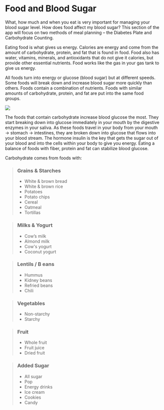 # Food and Blood Sugar

What, how much and when you eat is very important for managing your blood sugar level. How does food affect my blood sugar? This section of the app will focus on two methods of meal planning – the Diabetes Plate and Carbohydrate Counting.

Eating food is what gives us energy. Calories are energy and come from the amount of carbohydrate, protein, and fat that is found in food. Food also has water, vitamins, minerals, and antioxidants that do not give it calories, but provide other essential nutrients. Food works like the gas in your gas tank to give us energy.

All foods turn into energy or glucose (blood sugar) but at different speeds. Some foods will break down and increase blood sugar more quickly than others. Foods contain a combination of nutrients. Foods with similar amounts of carbohydrate, protein, and fat are put into the same food groups.

![](https://avitahealth.org/wp-content/uploads/2019/09/macronutrients-featured.jpg)

The foods that contain carbohydrate increase blood glucose the most. They start breaking down into glucose immediately in your mouth by the digestive enzymes in your saliva. As these foods travel in your body from your mouth -> stomach -> intestines, they are broken down into glucose that flows into your blood stream. The hormone insulin is the key that gets the sugar out of your blood and into the cells within your body to give you energy. Eating a balance of foods with fiber, protein and fat can stabilize blood glucose.

Carbohydrate comes from foods with:

> ### Grains & Starches
>
> - White & brown bread
> - White & brown rice
> - Potatoes
> - Potato chips
> - Cereal
> - Oatmeal
> - Tortillas

> ### Milks & Yogurt
>
> - Cow’s milk
> - Almond milk
> - Cow's yogurt
> - Coconut yogurt

> ### Lentils / B eans
>
> - Hummus
> - Kidney beans
> - Refried beans
> - Chili

> ### Vegetables
>
> - Non-starchy
> - Starchy

> ### Fruit
>
> - Whole fruit
> - Fruit juice
> - Dried fruit

> ### Added Sugar
>
> - All sugar
> - Pop
> - Energy drinks
> - Ice cream
> - Cookies
> - Candy
